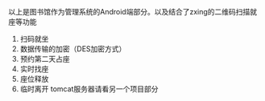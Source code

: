 以上是图书馆作为管理系统的Android端部分。以及结合了zxing的二维码扫描就座等功能
1.	扫码就坐
2.	数据传输的加密（DES加密方式）
3.	预约第二天占座
4.	实时找座
5.	座位释放
6.	临时离开
tomcat服务器请看另一个项目部分
